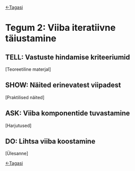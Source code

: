 [<-Tagasi](./README.md)
# Tegum 2: Viiba iteratiivne täiustamine

## TELL: Vastuste hindamise kriteeriumid
[Teoreetiline materjal]

## SHOW: Näited erinevatest viipadest
[Praktilised näited]

## ASK: Viiba komponentide tuvastamine
[Harjutused]

## DO: Lihtsa viiba koostamine
[Ülesanne]

[<-Tagasi](./README.md)